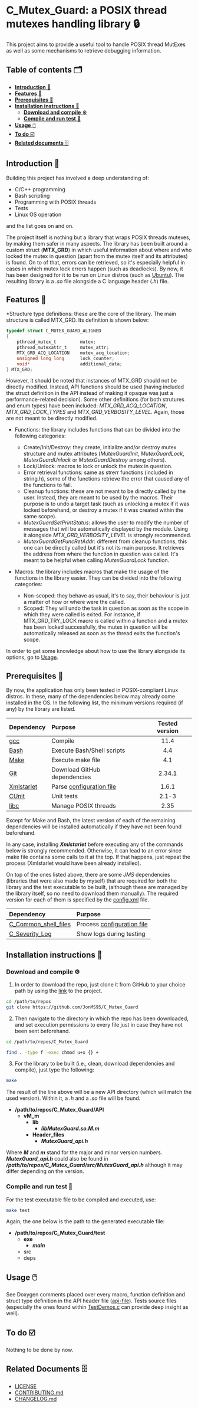 # C_Mutex_Guard: a POSIX thread mutexes handling library 🔒
This project aims to provide a useful tool to handle POSIX thread MutExes as well as some mechanisms to retrieve debugging information.


## Table of contents 🗂️
* [**Introduction** 📑](#introduction)
* [**Features** 🌟](#features)
* [**Prerequisites** 🧱](#prerequisites)
* [**Installation instructions** 📓](#installation-instructions)
  * [**Download and compile** ⚙️](#download-and-compile)
  * [**Compile and run test** 🧪](#compile-and-run-test)
* [**Usage** 🖱️](#usage)
* [**To do** ☑️](#to-do)
* [**Related documents** 🗄️](#related-documents)


## Introduction <a id="introduction"></a> 📑
Building this project has involved a deep understanding of:
* C/C++ programming
* Bash scripting
* Programming with POSIX threads
* Tests
* Linux OS operation

and the list goes on and on.

The project itself is nothing but a library that wraps POSIX threads mutexes, by making them safer in many aspects. The library has been built around a custom struct (**MTX_GRD**) in which useful information about where and who locked the mutex in question (apart from the mutex itself and its attributes) is found.
On to of that, errors can be retrieved, so it's especially helpful in cases in which mutex lock errors happen (such as deadlocks).
By now, it has been designed for it to be run on Linux distros (such as [Ubuntu](https://ubuntu.com/)). The resulting library is a *.so* file alongside a C language header (*.h*) file.


## Features <a id="features"></a> 🌟
*Structure type definitions: these are the core of the library. The main structure is called MTX_GRD. Its definition is shown below:

```C
typedef struct C_MUTEX_GUARD_ALIGNED
{
    pthread_mutex_t         mutex;
    pthread_mutexattr_t     mutex_attr;
    MTX_GRD_ACQ_LOCATION    mutex_acq_location;
    unsigned long long      lock_counter;
    void*                   additional_data;
} MTX_GRD;
```

However, it should be noted that instances of MTX_GRD should not be directly modified. Instead, API functions should be used (having included the struct definition in the API instead of making it opaque was just a performance-related decision). 
Some other definitions (for both strutures and enum types) have been included: *MTX_GRD_ACQ_LOCATION*, *MTX_GRD_LOCK_TYPES* and *MTX_GRD_VERBOSITY_LEVEL*. Again, those are not meant to be directly modified.

* Functions: the library includes functions that can be divided into the following categories:
    * Create/Init/Destroy: they create, initialize and/or destroy mutex structure and mutex attributes (_MutexGuardInit_, _MutexGuardLock_, _MutexGuardUnlock_ or _MutexGuardDestroy_ among others).
    * Lock/Unlock: macros to lock or unlock the mutex in question.
    * Error retrieval functions: same as strerr functions (included in string.h), some of the functions retrieve the error that caused any of the functions to fail.
    * Cleanup functions: these are not meant to be directly called by the user. Instead, they are meant to be used by the macros. Their purpose is to undo a target task (such as unlocking a mutex if it was locked beforehand, or destroy a mutex if it was created within the same scope).
    * _MutexGuardSetPrintStatus_: allows the user to modify the number of messages that will be automatically displayed by the module. Using it alongside _MTX_GRD_VERBOSITY_LEVEL_ is strongly recommended.
    * _MutexGuardGetFuncRetAddr_: different from cleanup functions, this one can be directly called but it's not its main purpose. It retrieves the address from where the function in question was called. It's meant to be helpful when calling _MutexGuardLock_ function.

* Macros: the library includes macros that make the usage of the functions in the library easier. They can be divided into the following categories:
    * Non-scoped: they behave as usual, it's to say, their behaviour is just a matter of how or where were the called.
    * Scoped: They will undo the task in question as soon as the scope in which they were called is exited. For instance, if MTX_GRD_TRY_LOCK macro is called within a function and a mutex has been locked successfully, the mutex in question will be automatically released as soon as the thread exits the function's scope.

In order to get some knowledge about how to use the library alongside its options, go to [Usage](#usage).


## Prerequisites <a id="prerequisites"></a> 🧱
By now, the application has only been tested in POSIX-compliant Linux distros. In these, many of the dependencies below may already come installed in the OS.
In the following list, the minimum versions required (if any) by the library are listed.

| Dependency                   | Purpose                                 | Tested version |
| :--------------------------- | :-------------------------------------- |:-------------: |
| [gcc][gcc-link]              | Compile                                 |11.4            |
| [Bash][bash-link]            | Execute Bash/Shell scripts              |4.4             |
| [Make][make-link]            | Execute make file                       |4.1             |
| [Git][git-link]              | Download GitHub dependencies            |2.34.1          |
| [Xmlstarlet][xmlstarlet-link]| Parse [configuration file](config.xml)  |1.6.1           |
| [CUnit][cunit-link]          | Unit tests                              |2.1-3           |
| [libc][libc-link]            | Manage POSIX threads                    |2.35            |

[gcc-link]:        https://gcc.gnu.org/
[bash-link]:       https://www.gnu.org/software/bash/
[make-link]:       https://www.gnu.org/software/make/
[git-link]:        https://git-scm.com/
[xmlstarlet-link]: https://xmlstar.sourceforge.net/
[cunit-link]:      https://cunit.sourceforge.net/
[libc-link]:       https://www.gnu.org/software/libc/

Except for Make and Bash, the latest version of each of the remaining dependencies will be installed automatically if they have not been found beforehand. 

In any case, installing **_Xmlstarlet_** before executing any of the commands below is strongly recommended. Otherwise, it can lead to an error since make file
contains some calls to it at the top. If that happens, just repeat the process (Xmlstarlet would have been already installed).

On top of the ones listed above, there are some *JMS* dependencies (libraries that were also made by myself) that are required for both the library and the test executable to be built,
(although these are managed by the library itself, so no need to download them manually). The required version for each of them is specified by the [config.xml](config.xml) file.

| Dependency                                                              | Purpose                                  |
| :---------------------------------------------------------------------- | :--------------------------------------- |
| [C_Common_shell_files](https://github.com/JonMS95/C_Common_shell_files) | Process [configuration file](config.xml) |
| [C_Severity_Log](https://github.com/JonMS95/C_Severity_Log)             | Show logs during testing                 |


## Installation instructions <a id="installation-instructions"></a> 📓
### Download and compile <a id="download-and-compile"></a> ⚙️
1. In order to download the repo, just clone it from GitHub to your choice path by using the [link](https://github.com/JonMS95/C_Mutex_Guard) to the project.

```bash
cd /path/to/repos
git clone https://github.com/JonMS95/C_Mutex_Guard
```

2. Then navigate to the directory in which the repo has been downloaded, and set execution permissions to every file just in case they have not been sent beforehand.

```bash
cd /path/to/repos/C_Mutex_Guard

find . -type f -exec chmod u+x {} +
```

3. For the library to be built (i.e., clean, download dependencies and compile), just type the following:

```bash
make
```

The result of the line above will be a new API directory (which will match the used version). Within it, a *.h* and a *.so* file will be found.
- **/path/to/repos/C_Mutex_Guard/API**
  - **vM_m**
    - **lib**
      - **_libMutexGuard.so.M.m_**
    - **Header_files**
      - **_MutexGuard_api.h_**

Where **_M_** and **_m_** stand for the major and minor version numbers.
**_MutexGuard_api.h_** could also be found in **_/path/to/repos/C_Mutex_Guard/src/MutexGuard_api.h_** although it may differ depending on the version.


### Compile and run test <a id="compile-and-run-test"></a> 🧪
For the test executable file to be compiled and executed, use:

```bash
make test
```

Again, the one below is the path to the generated executable file:
- **/path/to/repos/C_Mutex_Guard/test**
  - **exe**
      - **_main_**
  - src
  - deps


## Usage <a id="usage"></a> 🖱️
See Doxygen comments placed over every macro, function definition and struct type definition in the API header file ([api-file](src/MutexGuard_api.h)).
Tests source files (especially the ones found within [TestDemos.c](test/src/TestDemos.c) can provide deep insight as well).


## To do <a id="to-do"></a> ☑️
Nothing to be done by now.


## Related Documents <a id="related-documents"></a> 🗄️
* [LICENSE](LICENSE)
* [CONTRIBUTING.md](docs/CONTRIBUTING.md)
* [CHANGELOG.md](docs/CHANGELOG.md)

